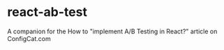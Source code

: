 # react-ab-test
A companion for the How to "implement A/B Testing in React?" article on ConfigCat.com
